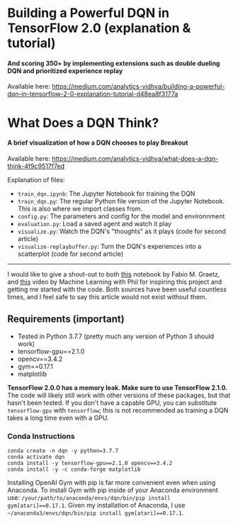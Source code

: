 # Building a Powerful DQN in TensorFlow 2.0 (explanation & tutorial)
#### And scoring 350+ by implementing extensions such as double dueling DQN and prioritized experience replay

Available here: https://medium.com/analytics-vidhya/building-a-powerful-dqn-in-tensorflow-2-0-explanation-tutorial-d48ea8f3177a

# What Does a DQN Think?
#### A brief visualization of how a DQN chooses to play Breakout

Available here: https://medium.com/analytics-vidhya/what-does-a-dqn-think-4f9c9517f7ed

Explanation of files:
* `train_dqn.ipynb`: The Jupyter Notebook for training the DQN
* `train_dqn.py`: The regular Python file version of the Jupyter Notebook. This is also where we import classes from.
* `config.py`: The parameters and config for the model and environnment
* `evaluation.py`: Load a saved agent and watch it play
* `visualize.py`: Watch the DQN's "thoughts" as it plays (code for second article)
* `visualize-replaybuffer.py`: Turn the DQN's experiences into a scatterplot (code for second article)

---

I would like to give a shout-out to both [this](https://github.com/fg91/Deep-Q-Learning/blob/master/DQN.ipynb) notebook by Fabio M. Graetz, and [this](https://www.youtube.com/watch?v=5fHngyN8Qhw) video by Machine Learning with Phil for inspiring this project and getting me started with the code. Both sources have been useful countless times, and I feel safe to say this article would not exist without them.

## Requirements (important)
* Tested in Python 3.7.7 (pretty much any version of Python 3 should work)
* tensorflow-gpu==2.1.0
* opencv==3.4.2
* gym==0.17.1
* matplotlib

**TensorFlow 2.0.0 has a memory leak.  Make sure to use TensorFlow 2.1.0.**  The code will likely still work with other versions of these packages, but that hasn't been tested. If you don't have a capable GPU, you can substitute `tensorflow-gpu` with `tensorflow`; this is not recommended as training a DQN takes a long time even with a GPU.

### Conda Instructions
```
conda create -n dqn -y python=3.7.7
conda activate dqn
conda install -y tensorflow-gpu==2.1.0 opencv==3.4.2
conda install -y -c conda-forge matplotlib
```

Installing OpenAI Gym with pip is far more convenient even when using Anaconda.  To install Gym with pip inside of your Anaconda environment use: `/your/path/to/anaconda/envs/dqn/bin/pip install gym[atari]==0.17.1`.  Given my installation of Anaconda, I use `~/anaconda3/envs/dqn/bin/pip install gym[atari]==0.17.1`.
